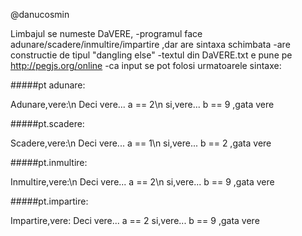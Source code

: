   @danucosmin

Limbajul se numeste DaVERE,
-programul face adunare/scadere/inmultire/impartire ,dar are sintaxa schimbata 
-are constructie de tipul "dangling else"
-textul din DaVERE.txt e pune pe http://pegjs.org/online 
-ca input se pot folosi urmatoarele sintaxe:

#####pt adunare:

Adunare,vere:\n
Deci vere... a == 2\n
si,vere... b == 9 ,gata vere

#####pt.scadere:

Scadere,vere:\n
Deci vere... a == 1\n
si,vere... b == 2 ,gata vere

#####pt.inmultire:

Inmultire,vere:\n
Deci vere... a == 2\n
si,vere... b == 9 ,gata vere

#####pt.impartire:

Impartire,vere:
Deci vere... a == 2
si,vere... b == 9 ,gata vere
